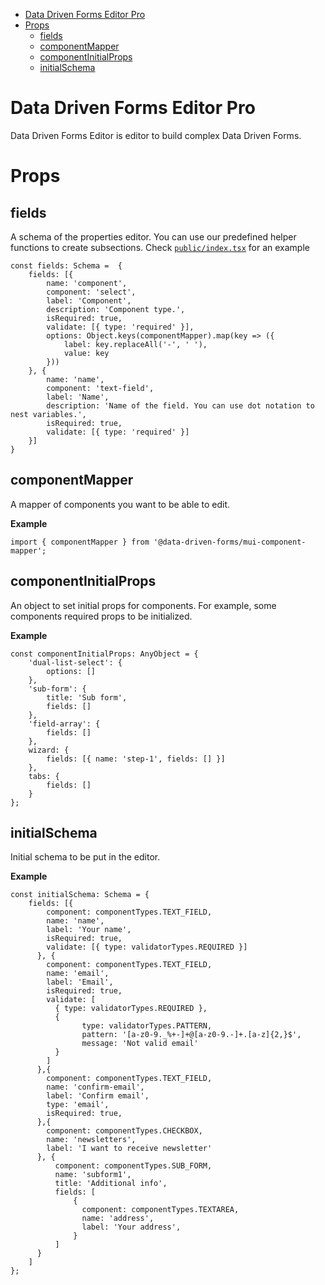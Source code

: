 - [Data Driven Forms Editor Pro](#data-driven-forms-editor-pro)
- [Props](#props)
  - [fields](#fields)
  - [componentMapper](#componentmapper)
  - [componentInitialProps](#componentinitialprops)
  - [initialSchema](#initialschema)

# Data Driven Forms Editor Pro

Data Driven Forms Editor is editor to build complex Data Driven Forms.

# Props

## fields

A schema of the properties editor. You can use our predefined helper functions to create subsections. Check [`public/index.tsx`](./public/index.tsx) for an example

```tsx
const fields: Schema = 	{
    fields: [{
		name: 'component',
		component: 'select',
		label: 'Component',
		description: 'Component type.',
		isRequired: true,
		validate: [{ type: 'required' }],
		options: Object.keys(componentMapper).map(key => ({
			label: key.replaceAll('-', ' '),
			value: key
		}))
	}, {
		name: 'name',
		component: 'text-field',
		label: 'Name',
		description: 'Name of the field. You can use dot notation to nest variables.',
		isRequired: true,
		validate: [{ type: 'required' }]
	}]
}
```

## componentMapper

A mapper of components you want to be able to edit.

**Example**

```tsx
import { componentMapper } from '@data-driven-forms/mui-component-mapper';
```

## componentInitialProps

An object to set initial props for components. For example, some components required props to be initialized.

**Example**

```tsx
const componentInitialProps: AnyObject = {
	'dual-list-select': {
		options: []
	},
	'sub-form': {
		title: 'Sub form',
		fields: []
	},
	'field-array': {
		fields: []
	},
	wizard: {
		fields: [{ name: 'step-1', fields: [] }]
	},
	tabs: {
		fields: []
	}
};
```

## initialSchema

Initial schema to be put in the editor.

**Example**

```tsx
const initialSchema: Schema = {
	fields: [{
		component: componentTypes.TEXT_FIELD,
		name: 'name',
		label: 'Your name',
		isRequired: true,
		validate: [{ type: validatorTypes.REQUIRED }]
	  }, {
		component: componentTypes.TEXT_FIELD,
		name: 'email',
		label: 'Email',
		isRequired: true,
		validate: [
		  { type: validatorTypes.REQUIRED },
		  {
				type: validatorTypes.PATTERN,
				pattern: '[a-z0-9._%+-]+@[a-z0-9.-]+.[a-z]{2,}$',
				message: 'Not valid email'
		  }
		]
	  },{
		component: componentTypes.TEXT_FIELD,
		name: 'confirm-email',
		label: 'Confirm email',
		type: 'email',
		isRequired: true,
	  },{
		component: componentTypes.CHECKBOX,
		name: 'newsletters',
		label: 'I want to receive newsletter'
	  }, {
		  component: componentTypes.SUB_FORM,
		  name: 'subform1',
		  title: 'Additional info',
		  fields: [
			  {
				component: componentTypes.TEXTAREA,
				name: 'address',
				label: 'Your address',
			  }
		  ]
	  }
	]
};
```
